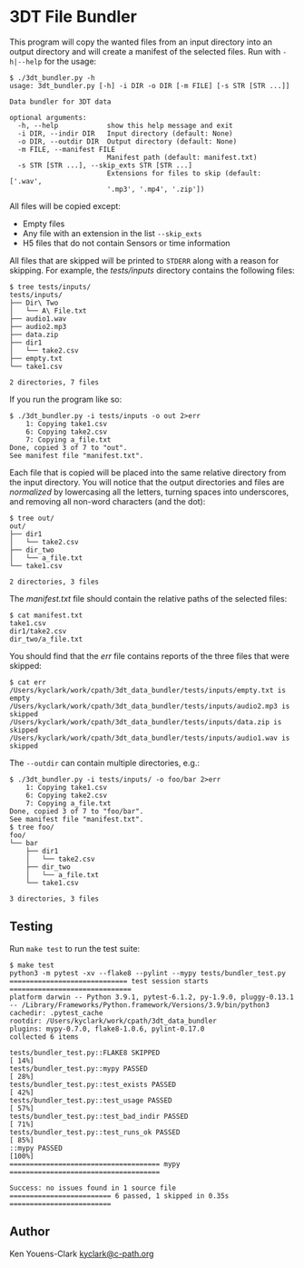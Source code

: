 # 3DT File Bundler

This program will copy the wanted files from an input directory into an output directory and will create a manifest of the selected files.
Run with `-h|--help` for the usage:

```
$ ./3dt_bundler.py -h
usage: 3dt_bundler.py [-h] -i DIR -o DIR [-m FILE] [-s STR [STR ...]]

Data bundler for 3DT data

optional arguments:
  -h, --help            show this help message and exit
  -i DIR, --indir DIR   Input directory (default: None)
  -o DIR, --outdir DIR  Output directory (default: None)
  -m FILE, --manifest FILE
                        Manifest path (default: manifest.txt)
  -s STR [STR ...], --skip_exts STR [STR ...]
                        Extensions for files to skip (default: ['.wav',
                        '.mp3', '.mp4', '.zip'])
```

All files will be copied except:

* Empty files
* Any file with an extension in the list `--skip_exts`
* H5 files that do not contain Sensors or time information

All files that are skipped will be printed to `STDERR` along with a reason for skipping.
For example, the _tests/inputs_ directory contains the following files:

```
$ tree tests/inputs/
tests/inputs/
├── Dir\ Two
│   └── A\ File.txt
├── audio1.wav
├── audio2.mp3
├── data.zip
├── dir1
│   └── take2.csv
├── empty.txt
└── take1.csv

2 directories, 7 files
```

If you run the program like so:

```
$ ./3dt_bundler.py -i tests/inputs -o out 2>err
    1: Copying take1.csv
    6: Copying take2.csv
    7: Copying a_file.txt
Done, copied 3 of 7 to "out".
See manifest file "manifest.txt".
```

Each file that is copied will be placed into the same relative directory from the input directory.
You will notice that the output directories and files are _normalized_ by lowercasing all the letters, turning spaces into underscores, and removing all non-word characters (and the dot):

```
$ tree out/
out/
├── dir1
│   └── take2.csv
├── dir_two
│   └── a_file.txt
└── take1.csv

2 directories, 3 files
```

The _manifest.txt_ file should contain the relative paths of the selected files:

```
$ cat manifest.txt
take1.csv
dir1/take2.csv
dir_two/a_file.txt
```

You should find that the _err_ file contains reports of the three files that were skipped:

```
$ cat err
/Users/kyclark/work/cpath/3dt_data_bundler/tests/inputs/empty.txt is empty
/Users/kyclark/work/cpath/3dt_data_bundler/tests/inputs/audio2.mp3 is skipped
/Users/kyclark/work/cpath/3dt_data_bundler/tests/inputs/data.zip is skipped
/Users/kyclark/work/cpath/3dt_data_bundler/tests/inputs/audio1.wav is skipped
```

The `--outdir` can contain multiple directories, e.g.:

```
$ ./3dt_bundler.py -i tests/inputs/ -o foo/bar 2>err
    1: Copying take1.csv
    6: Copying take2.csv
    7: Copying a_file.txt
Done, copied 3 of 7 to "foo/bar".
See manifest file "manifest.txt".
$ tree foo/
foo/
└── bar
    ├── dir1
    │   └── take2.csv
    ├── dir_two
    │   └── a_file.txt
    └── take1.csv

3 directories, 3 files
```

## Testing

Run `make test` to run the test suite:

```
$ make test
python3 -m pytest -xv --flake8 --pylint --mypy tests/bundler_test.py
============================= test session starts ==============================
platform darwin -- Python 3.9.1, pytest-6.1.2, py-1.9.0, pluggy-0.13.1 -- /Library/Frameworks/Python.framework/Versions/3.9/bin/python3
cachedir: .pytest_cache
rootdir: /Users/kyclark/work/cpath/3dt_data_bundler
plugins: mypy-0.7.0, flake8-1.0.6, pylint-0.17.0
collected 6 items

tests/bundler_test.py::FLAKE8 SKIPPED                                    [ 14%]
tests/bundler_test.py::mypy PASSED                                       [ 28%]
tests/bundler_test.py::test_exists PASSED                                [ 42%]
tests/bundler_test.py::test_usage PASSED                                 [ 57%]
tests/bundler_test.py::test_bad_indir PASSED                             [ 71%]
tests/bundler_test.py::test_runs_ok PASSED                               [ 85%]
::mypy PASSED                                                            [100%]
===================================== mypy =====================================

Success: no issues found in 1 source file
========================= 6 passed, 1 skipped in 0.35s =========================
```

## Author

Ken Youens-Clark <kyclark@c-path.org>
